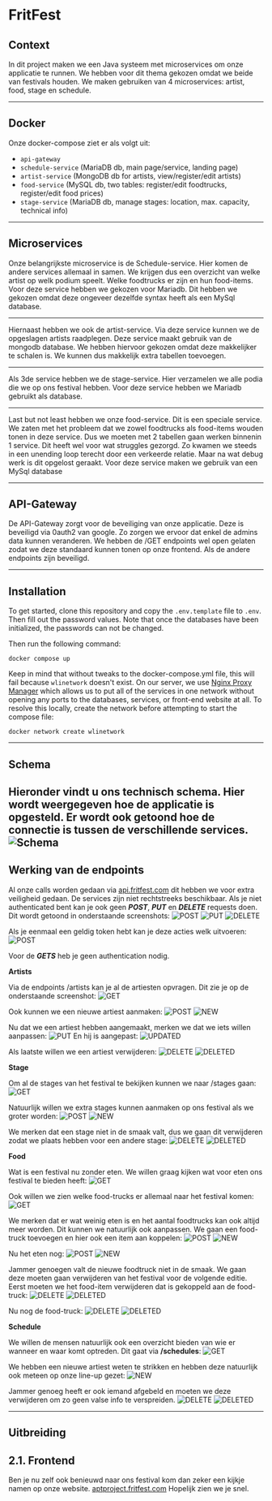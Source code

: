 # FritFest
## Context
In dit project maken we een Java systeem met microservices om onze applicatie te runnen. We hebben voor dit thema gekozen omdat we beide van festivals houden.
We maken gebruiken van 4 microservices: artist, food, stage en schedule. 

---
## Docker
Onze docker-compose ziet er als volgt uit:

- `api-gateway`
- `schedule-service` (MariaDB db, main page/service, landing page)
- `artist-service` (MongoDB db for artists, view/register/edit artists)
- `food-service` (MySQL db, two tables: register/edit foodtrucks, register/edit food prices)
- `stage-service` (MariaDB db, manage stages: location, max. capacity, technical info)

---
## Microservices
Onze belangrijkste microservice is de Schedule-service. Hier komen de andere services allemaal in samen. We krijgen dus een overzicht van welke artist op welk podium speelt. Welke foodtrucks er zijn en hun food-items.
Voor deze service hebben we gekozen voor Mariadb. Dit hebben we gekozen omdat deze ongeveer dezelfde syntax heeft als een MySql database.

---
Hiernaast hebben we ook de artist-service. Via deze service kunnen we de opgeslagen artists raadplegen. Deze service maakt gebruik van de mongodb database.
We hebben hiervoor gekozen omdat deze makkelijker te schalen is. We kunnen dus makkelijk extra tabellen toevoegen.

---
Als 3de service hebben we de stage-service. Hier verzamelen we alle podia die we op ons festival hebben. Voor deze service hebben we Mariadb gebruikt als database.

---
Last but not least hebben we onze food-service. Dit is een speciale service. We zaten met het probleem dat we zowel foodtrucks als food-items wouden tonen in deze service. Dus we moeten met 2 tabellen gaan werken binnenin 1 service.
Dit heeft wel voor wat struggles gezorgd. Zo kwamen we steeds in een unending loop terecht door een verkeerde relatie. Maar na wat debug werk is dit opgelost geraakt.
Voor deze service maken we gebruik van een MySql database

---
## API-Gateway
De API-Gateway zorgt voor de beveiliging van onze applicatie. Deze is beveiligd via 0auth2 van google. Zo zorgen we ervoor dat enkel de admins data kunnen veranderen.
We hebben de /GET endpoints wel open gelaten zodat we deze standaard kunnen tonen op onze frontend. Als de andere endpoints zijn beveiligd.

---
## Installation
To get started, clone this repository and copy the `.env.template` file to `.env`. Then fill out the password values. Note that once the databases have been initialized, the passwords can not be changed.

Then run the following command:
```
docker compose up
```

Keep in mind that without tweaks to the docker-compose.yml file, this will fail because `wlinetwork` doesn't exist. On our server, we use [Nginx Proxy Manager](https://nginxproxymanager.com/) which allows us to put all of the services in one network without opening any ports to the databases, services, or front-end website at all. To resolve this locally, create the network before attempting to start the compose file:
```
docker network create wlinetwork
```

--- 
## Schema
Hieronder vindt u ons technisch schema. Hier wordt weergegeven hoe de applicatie is opgesteld.
Er wordt ook getoond hoe de connectie is tussen de verschillende services.
![Schema](assets/FristFest.png)
---

## Werking van de endpoints
Al onze calls worden gedaan via [api.fritfest.com](https://api.fritfest.com) dit hebben we voor extra veiligheid gedaan. De services zijn niet rechtstreeks beschikbaar.
Als je niet authenticated bent kan je ook geen _**POST**_, _**PUT**_ en **_DELETE_** requests doen. Dit wordt getoond in onderstaande screenshots:
![POST](assets/forbiddenPOST.png)
![PUT](assets/putNOACCESS.png)
![DELETE](assets/deleteNOACCESS.png)

Als je eenmaal een geldig token hebt kan je deze acties welk uitvoeren:
![POST](assets/succesPOST.png)

Voor de **_GETS_** heb je geen authentication nodig.

**Artists**  

Via de endpoints /artists kan je al de artiesten opvragen. Dit zie je op de onderstaande screenshot:
![GET](assets/artistsGET.png)

Ook kunnen we een nieuwe artiest aanmaken:
![POST](assets/artistPOST.png)
![NEW](assets/artistNEW.png)

Nu dat we een artiest hebben aangemaakt, merken we dat we iets willen aanpassen:
![PUT](assets/artistPUT.png)
En hij is aangepast:
![UPDATED](assets/artistUPDATED.png)

Als laatste willen we een artiest verwijderen:
![DELETE](assets/artistDELETE.png)
![DELETED](assets/artistDELETED.png)  

**Stage**  

Om al de stages van het festival te bekijken kunnen we naar /stages gaan:
![GET](assets/stagesGET.png)

Natuurlijk willen we extra stages kunnen aanmaken op ons festival als we groter worden:
![POST](assets/stagePOST.png)
![NEW](assets/stageNEW.png)

We merken dat een stage niet in de smaak valt, dus we gaan dit verwijderen zodat we plaats hebben voor een andere stage:
![DELETE](assets/stageDELETE.png)
![DELETED](assets/stageDELETED.png)

**Food**

Wat is een festival nu zonder eten. We willen graag kijken wat voor eten ons festival te bieden heeft:
![GET](assets/fooditemsGET.png)

Ook willen we zien welke food-trucks er allemaal naar het festival komen:
![GET](assets/foodtrucksGET.png)

We merken dat er wat weinig eten is en het aantal foodtrucks kan ook altijd meer worden. Dit kunnen we natuurlijk ook aanpassen. 
We gaan een food-truck toevoegen en hier ook een item aan koppelen:
![POST](assets/foodtruckPOST.png)
![NEW](assets/foodtruckNEW.png)

Nu het eten nog:
![POST](assets/fooditemPOST.png)
![NEW](assets/fooditemNEW.png)

Jammer genoegen valt de nieuwe foodtruck niet in de smaak. We gaan deze moeten gaan verwijderen van het festival voor de volgende editie. Eerst moeten we het food-item verwijderen dat is gekoppeld aan de food-truck:
![DELETE](assets/fooditemDELETE.png)
![DELETED](assets/fooditemDELETED.png)

Nu nog de food-truck:
![DELETE](assets/foodtruckDELETE.png)
![DELETED](assets/foodtruckDELETED.png)  

**Schedule**  

We willen de mensen natuurlijk ook een overzicht bieden van wie er wanneer en waar komt optreden. Dit gaat via __/schedules__:
![GET](assets/schedulesGET.png)

We hebben een nieuwe artiest weten te strikken en hebben deze natuurlijk ook meteen op onze line-up gezet:
![NEW](assets/scheduleNEW.png)

Jammer genoeg heeft er ook iemand afgebeld en moeten we deze verwijderen om zo geen valse info te verspreiden.
![DELETE](assets/scheduleDELETE.png)
![DELETED](assets/scheduleDELETED.png)

---
## Uitbreiding

2.1. Frontend
---
Ben je nu zelf ook benieuwd naar ons festival kom dan zeker een kijkje namen op onze website.
[aptproject.fritfest.com](https://aptproject.fritfest.com/)
Hopelijk zien we je snel. 




